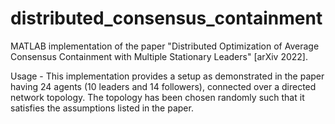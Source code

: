 # distributed_consensus_containment
MATLAB implementation of the paper "Distributed Optimization of Average Consensus Containment with Multiple Stationary Leaders" [arXiv 2022].

Usage -
This implementation provides a setup as demonstrated in the paper having 24 agents (10 leaders and 14 followers), connected over a directed network topology. The topology has been chosen randomly such that it satisfies the assumptions listed in the paper.

